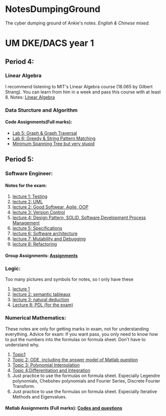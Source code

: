 # NotesDumpingGround
The cyber dumping ground of Ankie's notes. *English & Chinese mixed.*

# UM DKE/DACS year 1
## Period 4:
### Linear Algebra
I recommend listening to MIT's Linear Algebra course (18.065 by Gilbert Strang). You can learn from him in a week and pass this course with at least 8.
Notes: [Linear Algebra](https://github.com/AnkieFan/NotesDumpingGround/tree/main/LinearAlgebra/NotesFromMITCourse.pdf)

### Data Sturcture and Algorithm
  #### Code Assignments(Full marks):
  + [Lab 5: Graph & Graph Traversal](https://github.com/AnkieFan/NotesDumpingGround/tree/main/DSA/lab5/src)
  + [Lab 6: Greedy & String Pattern Matching](https://github.com/AnkieFan/NotesDumpingGround/tree/main/DSA/lab6/src)
  + [Minimum Spanning Tree but very stupid](https://github.com/AnkieFan/NotesDumpingGround/tree/main/DSA/MST/src)
  
## Period 5:
### Software Engineer:
  #### Notes for the exam:
  1. [lecture 1: Testing](https://github.com/AnkieFan/NotesDumpingGround/blob/main/SE/Lec1_exam.md)
  2. [lecture 2: UML](https://github.com/AnkieFan/NotesDumpingGround/blob/main/SE/Lec2_UML.md)
  3. [lecture 2: Good Softwear, Agile, OOP](https://github.com/AnkieFan/NotesDumpingGround/blob/main/SE/Lec2_exam.md)
  4. [lecture 3: Version Control](https://github.com/AnkieFan/NotesDumpingGround/blob/main/SE/Lec3_exam.md)
  5. [lecture 4: Design Pattern, SOLID, Software Development Process Management](https://github.com/AnkieFan/NotesDumpingGround/blob/main/SE/Lec4_exam.md)
  6. [lecture 5: Specifications](https://github.com/AnkieFan/NotesDumpingGround/blob/main/SE/Lec5_exam.md)
  7. [lecture 6: Software architecture](https://github.com/AnkieFan/NotesDumpingGround/blob/main/SE/Lec6_exam.md)
  8. [lecture 7: Mutability and Debugging](https://github.com/AnkieFan/NotesDumpingGround/blob/main/SE/Lec7_exam.md)
  9. [lecture 8: Refactoring](https://github.com/AnkieFan/NotesDumpingGround/blob/main/SE/Lec8_exam.md)
  #### Group Assignments: [Assignments](https://github.com/AnkieFan/NotesDumpingGround/blob/main/SE/Assignments)

### Logic:
  Too many pictures and symbols for notes, so I only have these
  1. [lecture 1](https://github.com/AnkieFan/NotesDumpingGround/blob/main/Logic/lec1.md)
  2. [lecture 2: semantic tableaux](https://github.com/AnkieFan/NotesDumpingGround/blob/main/Logic/Lec2.md)
  3. [lecture 3: natural deduction](https://github.com/AnkieFan/NotesDumpingGround/blob/main/Logic/Lec3.md)
  4. [Lecture 8: PDL (for the exam)](https://github.com/AnkieFan/NotesDumpingGround/blob/main/Logic/Lec8.md)
  
### Numerical Mathematics:
  These notes are only for getting marks in exam, not for understanding everything.
  Advice for exam: If you want pass, you only need to know how to put the numbers into the formulas on formula sheet. Don't have to understand why.
  1. [Topic1](https://github.com/AnkieFan/NotesDumpingGround/blob/main/Numerical%20Math/Topic1.md)
  2. [Topic 2: ODE, including the answer model of Matlab question](https://github.com/AnkieFan/NotesDumpingGround/blob/main/Numerical%20Math/Topic2.md)
  3. [Topic 3: Polynomial Interpolation](https://github.com/AnkieFan/NotesDumpingGround/blob/main/Numerical%20Math/Topic3.md)
  4. [Topic 4:Differentiation and Integration](https://github.com/AnkieFan/NotesDumpingGround/blob/main/Numerical%20Math/Topic4.md)
  5. Just practice to use the formulas on formula sheet. Especially Legendre polynomials, Chebshev polynomials and Fourier Series, Discrete Fourier Transform.
  6. Just practice to use the formulas on formula sheet. Especially Iterative Methods and Eigenvalues.
  #### Matlab Assignments (Full marks): [Codes and questions](https://github.com/AnkieFan/NotesDumpingGround/tree/main/Numerical%20Math/matlabAssign)
